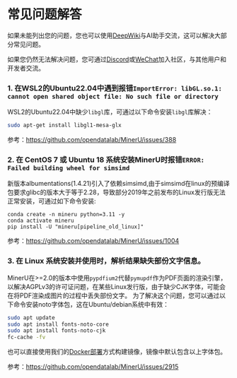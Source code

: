 # 常见问题解答

如果未能列出您的问题，您也可以使用[DeepWiki](https://deepwiki.com/opendatalab/MinerU)与AI助手交流，这可以解决大部分常见问题。

如果您仍然无法解决问题，您可通过[Discord](https://discord.gg/Tdedn9GTXq)或[WeChat](http://mineru.space/s/V85Yl)加入社区，与其他用户和开发者交流。

### 1. 在WSL2的Ubuntu22.04中遇到报错`ImportError: libGL.so.1: cannot open shared object file: No such file or directory`

WSL2的Ubuntu22.04中缺少`libgl`库，可通过以下命令安装`libgl`库解决：

```bash
sudo apt-get install libgl1-mesa-glx
```

参考：https://github.com/opendatalab/MinerU/issues/388


### 2. 在 CentOS 7 或 Ubuntu 18 系统安装MinerU时报错`ERROR: Failed building wheel for simsimd`

新版本albumentations(1.4.21)引入了依赖simsimd,由于simsimd在linux的预编译包要求glibc的版本大于等于2.28，导致部分2019年之前发布的Linux发行版无法正常安装，可通过如下命令安装:
```
conda create -n mineru python=3.11 -y
conda activate mineru
pip install -U "mineru[pipeline_old_linux]"
```

参考：https://github.com/opendatalab/MinerU/issues/1004

### 3. 在 Linux 系统安装并使用时，解析结果缺失部份文字信息。

MinerU在>=2.0的版本中使用`pypdfium2`代替`pymupdf`作为PDF页面的渲染引擎，以解决AGPLv3的许可证问题，在某些Linux发行版，由于缺少CJK字体，可能会在将PDF渲染成图片的过程中丢失部份文字。
为了解决这个问题，您可以通过以下命令安装noto字体包，这在Ubuntu/debian系统中有效：
```bash
sudo apt update
sudo apt install fonts-noto-core
sudo apt install fonts-noto-cjk
fc-cache -fv
```
也可以直接使用我们的[Docker部署](../quick_start/docker_deployment.md)方式构建镜像，镜像中默认包含以上字体包。

参考：https://github.com/opendatalab/MinerU/issues/2915
